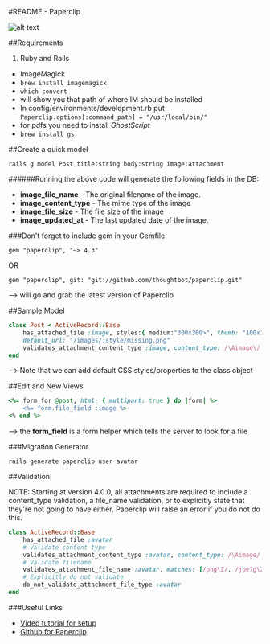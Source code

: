 #README - Paperclip


![alt text](http://3.bp.blogspot.com/-5Lf_8oLkokY/T7QL3_c8HhI/AAAAAAAAA2Q/OVPW8IbPBbQ/s1600/clip.jpg "Clip")


##Requirements
1. Ruby and Rails
* ImageMagick
* `brew install imagemagick `
*  `which convert`
* will show you that path of where IM should be installed
* In config/environments/development.rb put `Paperclip.options[:command_path] = "/usr/local/bin/"`
* for pdfs you need to install *GhostScript*
* `brew install gs`


##Create a quick model

`rails g model Post title:string body:string image:attachment`

######Running the above code will generate the following fields in the DB:

* **image_file_name** - The original filename of the image.
* **image_content_type** - The mime type of the image
* **image_file_size** - The file size of the image
* **image_updated_at** - The last updated date of the image.

###Don't forget to include gem in your Gemfile

`gem "paperclip", "~> 4.3"`

OR

`gem "paperclip", git: "git://github.com/thoughtbot/paperclip.git"`

--> will go and grab the latest version of Paperclip


##Sample Model

```ruby
class Post < ActiveRecord::Base
	has_attached_file :image, styles:{ medium:"300x300>", thumb: "100x100>" },
	default_url: "/images/:style/missing.png"
	validates_attachment_content_type :image, content_type: /\Aimage\/.*\Z/
end
```

--> Note that we can add default CSS styles/properties to the class object

##Edit and New Views
```ruby
<%= form_for @post, html: { multipart: true } do |form| %>
	<%= form.file_field :image %>
<% end %>
```

--> the **form_field** is a form helper which tells the server to look for a file 

###Migration Generator

`rails generate paperclip user avatar`

##Validation!

NOTE: Starting at version 4.0.0, all attachments are required to include a content_type validation, a file_name validation, or to explicitly state that they're not going to have either. Paperclip will raise an error if you do not do this.

```ruby
class ActiveRecord::Base
	has_attached_file :avatar
	# Validate content type
	validates_attachment_content_type :avatar, content_type: /\Aimage/
	# Validate filename
	validates_attachment_file_name :avatar, matches: [/png\Z/, /jpe?g\Z/]
	# Explicitly do not validate
	do_not_validate_attachment_file_type :avatar
end
```

###Useful Links
* [Video tutorial for setup](https://youtu.be/Z5W-Y3aROVE "link to youtube")
* [Github for Paperclip](https://github.com/thoughtbot/paperclip "link to github")





